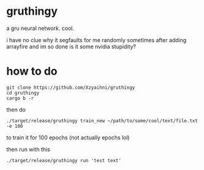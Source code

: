 # gruthingy
a gru neural network. cool.

i have no clue why it segfaults for me randomly sometimes after adding arrayfire and im so done
is it some nvidia stupidity?

# how to do
```
git clone https://github.com/Xzyaihni/gruthingy
cd gruthingy
cargo b -r
```

then do
```
./target/release/gruthingy train_new ~/path/to/some/cool/text/file.txt -e 100
```
to train it for 100 epochs (not actually epochs lol)

then run with this
```
./target/release/gruthingy run 'test text'
```
